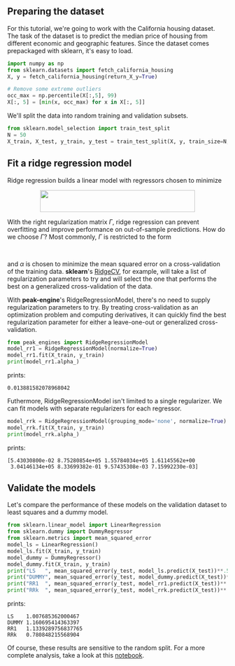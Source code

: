 ## Preparing the dataset
For this tutorial, we're going to work with the California housing dataset.
The task of the dataset is to predict the median price of housing from different
economic and geographic features. Since the dataset comes prepackaged with sklearn, it's
easy to load.
```python
import numpy as np
from sklearn.datasets import fetch_california_housing
X, y = fetch_california_housing(return_X_y=True)

# Remove some extreme outliers
occ_max = np.percentile(X[:,5], 99)
X[:, 5] = [min(x, occ_max) for x in X[:, 5]]
```
We'll split the data into random training and validation subsets.
```python
from sklearn.model_selection import train_test_split
N = 50
X_train, X_test, y_train, y_test = train_test_split(X, y, train_size=N, random_state=1)
```
## Fit a ridge regression model
Ridge regression builds a linear model with regressors chosen to minimize

<p align="center">
  <img src="https://raw.githubusercontent.com/rnburn/peak-engines/master/images/ridge-regression-equation.png" height="50" width="354">
</p>

With the right regularization matrix *Γ*, ridge regression can prevent overfitting and improve 
performance on out-of-sample predictions. How do we choose *Γ*? Most commonly, *Γ* is restricted to
the form

<p align="center">
  <img src="https://raw.githubusercontent.com/rnburn/peak-engines/master/images/gamma.png" height="17" width="77">
</p>

and *α* is chosen to minimize the mean squared error on a cross-validation of the training data. **sklearn**'s
[RidgeCV](https://scikit-learn.org/stable/modules/generated/sklearn.linear_model.RidgeCV.html), for example,
will take a list of regularization parameters to try and will select the one that performs the best on a
generalized cross-validation of the data.

With **peak-engine**'s RidgeRegressionModel, there's no need to supply regularization parameters to try. 
By treating cross-validation as an optimization problem and computing derivatives, it can quickly find
the best regularization parameter for either a leave-one-out or generalized cross-validation.

```python
from peak_engines import RidgeRegressionModel
model_rr1 = RidgeRegressionModel(normalize=True)
model_rr1.fit(X_train, y_train)
print(model_rr1.alpha_)
```
prints:
```
0.013881582078968042
```

Futhermore, RidgeRegressionModel isn't limited to a single regularizer. We can fit models with separate
regularizers for each regressor.
```python
model_rrk = RidgeRegressionModel(grouping_mode='none', normalize=True)
model_rrk.fit(X_train, y_train)
print(model_rrk.alpha_)
```
prints:
```
[5.43030800e-02 8.75280854e+05 1.55784034e+05 1.61145562e+00
 3.04146134e+05 8.33699382e-01 9.57435308e-03 7.15992230e-03]
```

## Validate the models
Let's compare the performance of these models on the validation dataset to least squares and a
dummy model.
```python
from sklearn.linear_model import LinearRegression
from sklearn.dummy import DummyRegressor
from sklearn.metrics import mean_squared_error
model_ls = LinearRegression()
model_ls.fit(X_train, y_train)
model_dummy = DummyRegressor()
model_dummy.fit(X_train, y_train)
print("LS   ", mean_squared_error(y_test, model_ls.predict(X_test))**.5)
print("DUMMY", mean_squared_error(y_test, model_dummy.predict(X_test))**.5)
print("RR1  ", mean_squared_error(y_test, model_rr1.predict(X_test))**.5)
print("RRk  ", mean_squared_error(y_test, model_rrk.predict(X_test))**.5)
```
prints:
```
LS    1.007685362000467
DUMMY 1.160695414363397
RR1   1.1339289756837765
RRk   0.780848215568904
```
Of course, these results are sensitive to the random split. For a more complete analysis, take a
look at this [notebook](https://github.com/rnburn/peak-engines/blob/master/example/ridge_regression/california_housing.ipynb).
